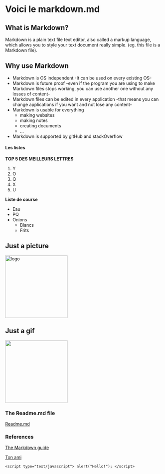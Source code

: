 # Voici le markdown.md

## What is Markdown?

Markdown is a plain text file text editor, also called a markup language, which allows you to style your text document really simple. (eg. this file is a Markdown file).

## Why use Markdown

- Markdown is OS independent -It can be used on every existing OS-
- Markdown is future proof -even if the program you are using to make Markdown files stops working, you can use another one without any losses of content-
- Markdown files can be edited in every application -that means you can change applications if you want and not lose any content-
- Markdown is usable for everything
    * making websites
    * making notes
    * creating documents
    * ...
- Markdown is supported by gitHub and stackOverflow

#### Les listes

**TOP 5 DES MEILLEURS LETTRES**

1. Y
2. O
3. Q
4. X
5. U

**Liste de course**
- Eau
- PQ
- Onions
	- Blancs
	- Frits 

## Just a picture

<img src="https://static.wikia.nocookie.net/initiald/images/5/52/AE86T_Manga_Stage_1.png/revision/latest/scale-to-width-down/1000?cb=20200502125651" alt="logo" width="200"/>

## Just a gif

<img src="https://c.tenor.com/ceRw7O2NH90AAAAd/022106-tofushop.gif" width="200"/>

### The Readme.md file
[Readme.md](README.md)

### References

[The Markdown guide](https://www.markdownguide.org/getting-started/)

[Ton ami](www.google.com)


`<script type="text/javascript">
    alert("Hello!");
</script>`
